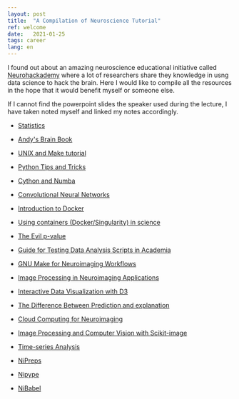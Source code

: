```yaml
---
layout: post
title:  "A Compilation of Neuroscience Tutorial"
ref: welcome
date:   2021-01-25
tags: career
lang: en
---
```


I found out about an amazing neuroscience educational initiative called [Neurohackademy][ref-1] where a lot of researchers share they knowledge in usng data science to hack the brain. Here I would like to compile all the resources in the hope that it would benefit myself or someone else.

If I cannot find the powerpoint slides the speaker used during the lecture, I have taken noted myself and linked my notes accordingly.

+ [Statistics][ref-20]

+ [Andy's Brain Book][ref-21]

+ [UNIX and Make tutorial][ref-2]

+ [Python Tips and Tricks][ref-19]

+ [Cython and Numba][ref-3]

+ [Convolutional Neural Networks][ref-4]

+ [Introduction to Docker][ref-5]

+ [Using containers (Docker/Singularity) in science][ref-6]

+ [The Evil p-value][ref-7]

+ [Guide for Testing Data Analysis Scripts in Academia][ref-22]

+ [GNU Make for Neuroimaging Workflows][ref-8]

+ [Image Processing in Neuroimaging Applications][ref-9]

+ [Interactive Data Visualization with D3][ref-18]

+ [The Difference Between Prediction and explanation][ref-11]

+ [Cloud Computing for Neuroimaging][ref-15]

+ [Image Processing and Computer Vision with Scikit-image][ref-17]

+ [Time-series Analysis][ref-16]

+ [NiPreps][ref-14]

+ [Nipype][ref-12]

+ [NiBabel][ref-13]

[ref-1]:https://neurohackademy.org/course_type/lectures/
[ref-2]:https://neurohackweek.github.io/advancedunix/
[ref-3]:https://neurohackweek.github.io/cython-tutorial/
[ref-4]:https://neurohackademy.github.io/convolutional-neural-networks/
[ref-5]:https://slides.com/anishakeshavan/introduction-to-docker/
[ref-6]:https://neurohackweek.github.io/docker-for-scientists/
[ref-7]:http://www.mengjialyu.info/2021/01/22/destiny-neuroscience.html
[ref-8]:https://neurohackweek.github.io/docker-for-scientists/
[ref-9]:https://neurohackweek.github.io/image-processing/
[ref-10]:http://www.mengjialyu.info/2021/01/22/destiny-neuroscience.html
[ref-11]:http://www.mengjialyu.info/2021/01/22/destiny-neuroscience.html
[ref-12]:http://www.mengjialyu.info/2021/01/22/destiny-neuroscience.html
[ref-13]:https://neurohackademy.org/course/nibabel/
[ref-14]:https://neurohackademy.org/course/nibabel/
[ref-15]:https://neurohackademy.github.io/cloud101_aws/
[ref-16]:https://neurohackademy.github.io/cloud101_aws/
[ref-17]:https://neurohackademy.github.io/cloud101_aws/
[ref-18]:https://anisha.pizza/nhw2017_d3/presentation/index.html#/17
[ref-19]:https://github.com/neurohackweek/python-tips-and-tricks/blob/master/python-tips-and-tricks.ipynb
[ref-20]:https://neuroimage.usc.edu/brainstorm/Tutorials/Statistics
[ref-21]:https://andysbrainbook.readthedocs.io/en/latest/index.html
[ref-22]:https://neurohackweek.github.io/software-testing-for-scientists/